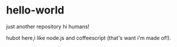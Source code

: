 # hello-world
just another repository
hi humans!

hubot here,i like node.js and coffeescript (that's want i'm made of!).
